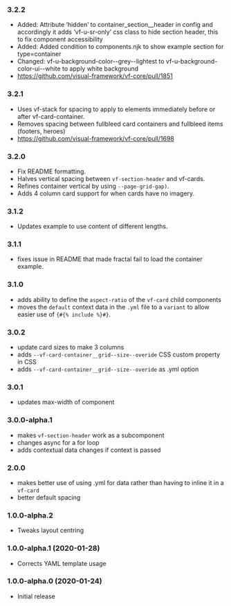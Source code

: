 ### 3.2.2

* Added: Attribute ‘hidden’ to container_section__header in config and accordingly it adds ‘vf-u-sr-only’ css class to hide section header, this to fix component accessibility
* Added: Added condition to components.njk to show example section for type=container
* Changed: vf-u-background-color--grey--lightest to vf-u-background-color-ui--white to apply white background
* https://github.com/visual-framework/vf-core/pull/1851

### 3.2.1

* Uses vf-stack for spacing to apply to elements immediately before or after vf-card-container.
* Removes spacing between fullbleed card containers and fullbleed items (footers, heroes)
* https://github.com/visual-framework/vf-core/pull/1698

### 3.2.0

* Fix README formatting.
* Halves vertical spacing between `vf-section-header` and vf-cards.
* Refines container vertical by using `--page-grid-gap)`.
* Adds 4 column card support for when cards have no imagery.

### 3.1.2

* Updates example to use content of different lengths.

### 3.1.1

* fixes issue in README that made fractal fail to load the container example.

### 3.1.0

* adds ability to define the `aspect-ratio` of the `vf-card` child components
* moves the `default` context data in the `.yml` file to a `variant` to allow easier use of `{#{% include %}#}`.

### 3.0.2

* update card sizes to make 3 columns
* adds `--vf-card-container__grid--size--overide` CSS custom property in CSS
* adds `--vf-card-container__grid--size--overide` as .yml option

### 3.0.1

* updates max-width of component

### 3.0.0-alpha.1

* makes `vf-section-header` work as a subcomponent
* changes async for a for loop
* adds contextual data changes if context is passed

### 2.0.0

* makes better use of using .yml for data rather than having to inline it in a `vf-card`
* better default spacing

### 1.0.0-alpha.2

* Tweaks layout centring

### 1.0.0-alpha.1 (2020-01-28)

* Corrects YAML template usage

### 1.0.0-alpha.0 (2020-01-24)

* Initial release
